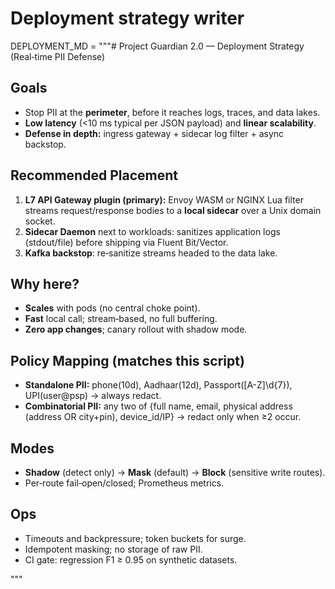 # Deployment strategy writer

DEPLOYMENT_MD = """# Project Guardian 2.0 — Deployment Strategy (Real‑time PII Defense)

## Goals
- Stop PII at the **perimeter**, before it reaches logs, traces, and data lakes.
- **Low latency** (<10 ms typical per JSON payload) and **linear scalability**.
- **Defense in depth:** ingress gateway + sidecar log filter + async backstop.

## Recommended Placement
1. **L7 API Gateway plugin (primary):** Envoy WASM or NGINX Lua filter streams
   request/response bodies to a **local sidecar** over a Unix domain socket.
2. **Sidecar Daemon** next to workloads: sanitizes application logs (stdout/file)
   before shipping via Fluent Bit/Vector.
3. **Kafka backstop**: re‑sanitize streams headed to the data lake.

## Why here?
- **Scales** with pods (no central choke point).
- **Fast** local call; stream‑based, no full buffering.
- **Zero app changes**; canary rollout with shadow mode.

## Policy Mapping (matches this script)
- **Standalone PII:** phone(10d), Aadhaar(12d), Passport([A-Z]\\d{7}), UPI(user@psp) → always redact.
- **Combinatorial PII:** any two of {full name, email, physical address (address OR city+pin), device_id/IP} → redact only when ≥2 occur.

## Modes
- **Shadow** (detect only) → **Mask** (default) → **Block** (sensitive write routes).
- Per‑route fail‑open/closed; Prometheus metrics.

## Ops
- Timeouts and backpressure; token buckets for surge.
- Idempotent masking; no storage of raw PII.
- CI gate: regression F1 ≥ 0.95 on synthetic datasets.

"""
